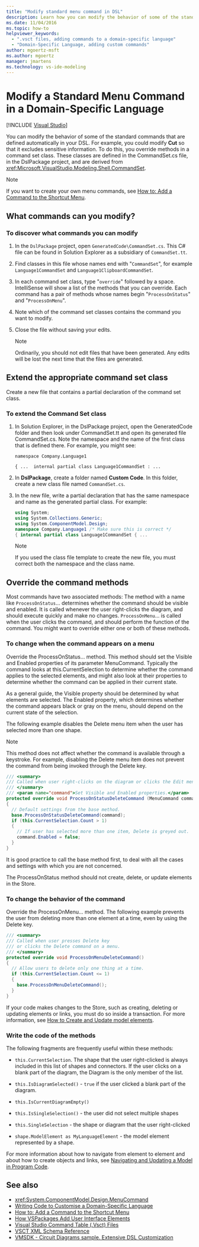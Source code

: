 ```yaml
---
title: "Modify standard menu command in DSL"
description: Learn how you can modify the behavior of some of the standard commands that are defined automatically in your DSL.
ms.date: 11/04/2016
ms.topic: how-to
helpviewer_keywords:
  - ".vsct files, adding commands to a domain-specific language"
  - "Domain-Specific Language, adding custom commands"
author: mgoertz-msft
ms.author: mgoertz
manager: jmartens
ms.technology: vs-ide-modeling
---
```

# Modify a Standard Menu Command in a Domain-Specific Language

 [!INCLUDE [Visual Studio](~/includes/applies-to-version/vs-windows-only.md)]

You can modify the behavior of some of the standard commands that are defined automatically in your DSL. For example, you could modify **Cut** so that it excludes sensitive information. To do this, you override methods in a command set class. These classes are defined in the CommandSet.cs file, in the DslPackage project, and are derived from <xref:Microsoft.VisualStudio.Modeling.Shell.CommandSet>.

> [!NOTE]
> If you want to create your own menu commands, see [How to: Add a Command to the Shortcut Menu](../modeling/how-to-add-a-command-to-the-shortcut-menu.md).

## What commands can you modify?

### To discover what commands you can modify

1. In the `DslPackage` project, open `GeneratedCode\CommandSet.cs`. This C# file can be found in Solution Explorer as a subsidiary of `CommandSet.tt`.

2. Find classes in this file whose names end with "`CommandSet`", for example `Language1CommandSet` and `Language1ClipboardCommandSet`.

3. In each command set class, type "`override`" followed by a space. IntelliSense will show a list of the methods that you can override. Each command has a pair of methods whose names begin "`ProcessOnStatus`" and "`ProcessOnMenu`".

4. Note which of the command set classes contains the command you want to modify.

5. Close the file without saving your edits.

    > [!NOTE]
    > Ordinarily, you should not edit files that have been generated. Any edits will be lost the next time that the files are generated.

## Extend the appropriate command set class

Create a new file that contains a partial declaration of the command set class.

### To extend the Command Set class

1. In Solution Explorer, in the DslPackage project, open the GeneratedCode folder and then look under CommandSet.tt and open its generated file CommandSet.cs. Note the namespace and the name of the first class that is defined there. For example, you might see:

     `namespace Company.Language1`

     `{ ...  internal partial class Language1CommandSet : ...`

2. In **DslPackage**, create a folder named **Custom Code**. In this folder, create a new class file named `CommandSet.cs`.

3. In the new file, write a partial declaration that has the same namespace and name as the generated partial class. For example:

    ```csharp
    using System;
    using System.Collections.Generic;
    using System.ComponentModel.Design;
    namespace Company.Language1 /* Make sure this is correct */
    { internal partial class Language1CommandSet { ...
    ```

    > [!NOTE]
    > If you used the class file template to create the new file, you must correct both the namespace and the class name.

## Override the command methods

Most commands have two associated methods: The method with a name like `ProcessOnStatus`... determines whether the command should be visible and enabled. It is called whenever the user right-clicks the diagram, and should execute quickly and make no changes. `ProcessOnMenu`... is called when the user clicks the command, and should perform the function of the command. You might want to override either one or both of these methods.

### To change when the command appears on a menu

Override the ProcessOnStatus... method. This method should set the Visible and Enabled properties of its parameter MenuCommand. Typically the command looks at this.CurrentSelection to determine whether the command applies to the selected elements, and might also look at their properties to determine whether the command can be applied in their current state.

As a general guide, the Visible property should be determined by what elements are selected. The Enabled property, which determines whether the command appears black or gray on the menu, should depend on the current state of the selection.

The following example disables the Delete menu item when the user has selected more than one shape.

> [!NOTE]
> This method does not affect whether the command is available through a keystroke. For example, disabling the Delete menu item does not prevent the command from being invoked through the Delete key.

```csharp
/// <summary>
/// Called when user right-clicks on the diagram or clicks the Edit menu.
/// </summary>
/// <param name="command">Set Visible and Enabled properties.</param>
protected override void ProcessOnStatusDeleteCommand (MenuCommand command)
{
  // Default settings from the base method.
  base.ProcessOnStatusDeleteCommand(command);
  if (this.CurrentSelection.Count > 1)
  {
    // If user has selected more than one item, Delete is greyed out.
    command.Enabled = false;
  }
}
```

It is good practice to call the base method first, to deal with all the cases and settings with which you are not concerned.

The ProcessOnStatus method should not create, delete, or update elements in the Store.

### To change the behavior of the command

Override the ProcessOnMenu... method. The following example prevents the user from deleting more than one element at a time, even by using the Delete key.

```csharp
/// <summary>
/// Called when user presses Delete key
/// or clicks the Delete command on a menu.
/// </summary>
protected override void ProcessOnMenuDeleteCommand()
{
  // Allow users to delete only one thing at a time.
  if (this.CurrentSelection.Count <= 1)
  {
    base.ProcessOnMenuDeleteCommand();
  }
}
```

If your code makes changes to the Store, such as creating, deleting or updating elements or links, you must do so inside a transaction. For more information, see [How to Create and Update model elements](../modeling/how-to-modify-a-standard-menu-command-in-a-domain-specific-language.md).

### Write the code of the methods

The following fragments are frequently useful within these methods:

- `this.CurrentSelection`. The shape that the user right-clicked is always included in this list of shapes and connectors. If the user clicks on a blank part of the diagram, the Diagram is the only member of the list.

- `this.IsDiagramSelected()` - `true` if the user clicked a blank part of the diagram.

- `this.IsCurrentDiagramEmpty()`

- `this.IsSingleSelection()` - the user did not select multiple shapes

- `this.SingleSelection` - the shape or diagram that the user right-clicked

- `shape.ModelElement as MyLanguageElement` - the model element represented by a shape.

For more information about how to navigate from element to element and about how to create objects and links, see [Navigating and Updating a Model in Program Code](../modeling/navigating-and-updating-a-model-in-program-code.md).

## See also

- <xref:System.ComponentModel.Design.MenuCommand>
- [Writing Code to Customise a Domain-Specific Language](../modeling/writing-code-to-customise-a-domain-specific-language.md)
- [How to: Add a Command to the Shortcut Menu](../modeling/how-to-add-a-command-to-the-shortcut-menu.md)
- [How VSPackages Add User Interface Elements](../extensibility/internals/how-vspackages-add-user-interface-elements.md)
- [Visual Studio Command Table (.Vsct) Files](../extensibility/internals/visual-studio-command-table-dot-vsct-files.md)
- [VSCT XML Schema Reference](../extensibility/vsct-xml-schema-reference.md)
- [VMSDK - Circuit Diagrams sample. Extensive DSL Customization](https://code.msdn.microsoft.com/Visualization-Modeling-SDK-763778e8)

